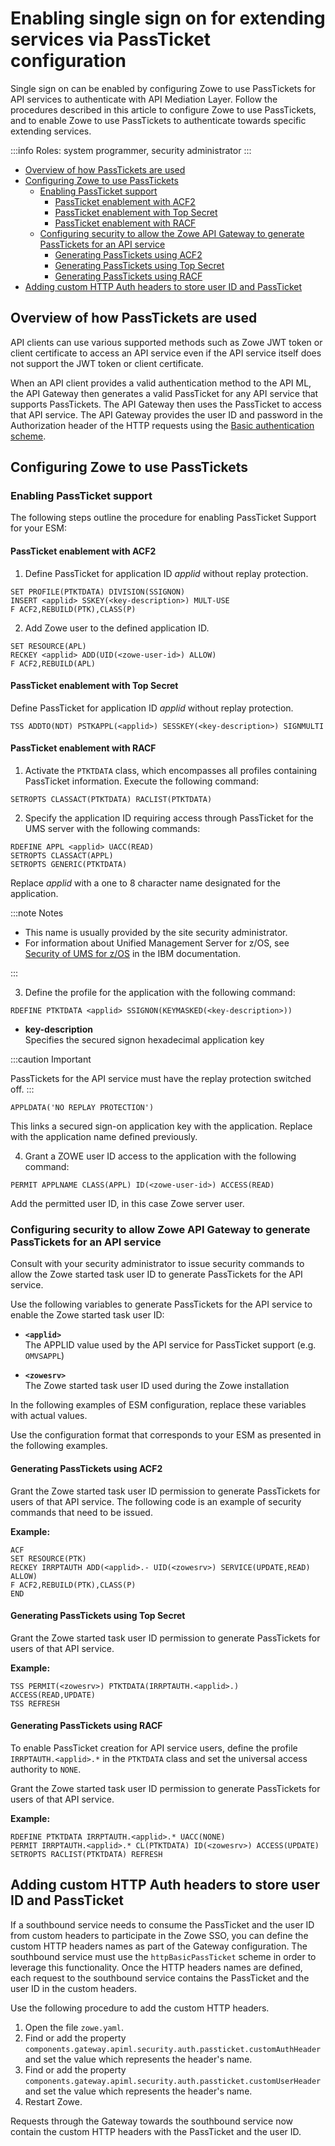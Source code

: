 # Enabling single sign on for extending services via PassTicket configuration

Single sign on can be enabled by configuring Zowe to use PassTickets for API services to authenticate  with API Mediation Layer. Follow the procedures described in this article to configure Zowe to use PassTickets, and to enable Zowe to use PassTickets to authenticate towards specific extending services.

:::info Roles: system programmer, security administrator
:::

- [Overview of how PassTickets are used](#overview-of-how-passtickets-are-used)
- [Configuring Zowe to use PassTickets](#configuring-zowe-to-use-passtickets)
    - [Enabling PassTicket support](#enabling-passticket-support)
        - [PassTicket enablement with ACF2](#passticket-enablement-with-acf2)
        - [PassTicket enablement with Top Secret](#passticket-enablement-with-top-secret)
        - [PassTicket enablement with RACF](#passticket-enablement-with-racf)
    - [Configuring security to allow the Zowe API Gateway to generate PassTickets for an API service](#configuring-security-to-allow-zowe-api-gateway-to-generate-passtickets-for-an-api-service)
        - [Generating PassTickets using ACF2](#generating-passtickets-using-acf2)
        - [Generating PassTickets using Top Secret](#generating-passtickets-using-top-secret)
        - [Generating PassTickets using RACF](#generating-passtickets-using-racf)
- [Adding custom HTTP Auth headers to store user ID and PassTicket](#adding-custom-http-auth-headers-to-store-user-id-and-passticket)
## Overview of how PassTickets are used

API clients can use various supported methods such as Zowe JWT token or client certificate to access an API service even if the API service itself does not support the JWT token or client certificate.

When an API client provides a valid authentication method to the API ML, the API Gateway then generates a valid PassTicket for any API service that supports PassTickets.
The API Gateway then uses the PassTicket to access that API service.
The API Gateway provides the user ID and password in the Authorization header of the HTTP requests using the
[Basic authentication scheme](https://developer.mozilla.org/en-US/docs/Web/HTTP/Authentication#Basic_authentication_scheme).

## Configuring Zowe to use PassTickets

### Enabling PassTicket support

The following steps outline the procedure for enabling PassTicket Support for your ESM:



#### PassTicket enablement with ACF2

1. Define PassTicket for application ID _applid_ without replay protection.
```
SET PROFILE(PTKTDATA) DIVISION(SSIGNON)
INSERT <applid> SSKEY(<key-description>) MULT-USE
F ACF2,REBUILD(PTK),CLASS(P)
```
2. Add Zowe user to the defined application ID.
```
SET RESOURCE(APL)
RECKEY <applid> ADD(UID(<zowe-user-id>) ALLOW)
F ACF2,REBUILD(APL)
```

#### PassTicket enablement with Top Secret

Define PassTicket for application ID _applid_ without replay protection.

```
TSS ADDTO(NDT) PSTKAPPL(<applid>) SESSKEY(<key-description>) SIGNMULTI
```

#### PassTicket enablement with RACF

1. Activate the `PTKTDATA` class, which encompasses all profiles containing PassTicket information. Execute the following command:
```
SETROPTS CLASSACT(PTKTDATA) RACLIST(PTKTDATA)
```

2. Specify the application ID requiring access through PassTicket for the UMS server with the following commands:
```
RDEFINE APPL <applid> UACC(READ)
SETROPTS CLASSACT(APPL)
SETROPTS GENERIC(PTKTDATA)
```

Replace _applid_ with a one to 8 character name designated for the application. 

:::note Notes
* This name is usually provided by the site security administrator.
* For information about Unified Management Server for z/OS, see [Security of UMS for z/OS](https://www.ibm.com/docs/en/umsfz/1.2.0?topic=120-security-ums-zos) in the IBM documentation.

:::

3. Define the profile for the application with the following command:
```
RDEFINE PTKTDATA <applid> SSIGNON(KEYMASKED(<key-description>))
```
* **key-description**  
 Specifies the secured signon hexadecimal application key


:::caution Important

PassTickets for the API service must have the replay protection switched off. 
:::
```
APPLDATA('NO REPLAY PROTECTION')
```
This links a secured sign-on application key with the application.
Replace with the application name defined previously.

4. Grant a ZOWE user ID access to the application with the following command:
```
PERMIT APPLNAME CLASS(APPL) ID(<zowe-user-id>) ACCESS(READ)
```
Add the permitted user ID, in this case Zowe server user.


### Configuring security to allow Zowe API Gateway to generate PassTickets for an API service

Consult with your security administrator to issue security commands to allow the Zowe started task user ID to generate PassTickets for the API service.

Use the following variables to generate PassTickets for the API service to enable the Zowe started task user ID:

- **`<applid>`**  
The APPLID value used by the API service for PassTicket support (e.g. `OMVSAPPL`)

- **`<zowesrv>`**  
The Zowe started task user ID used during the Zowe installation

In the following examples of ESM configuration, replace these variables with actual values.

Use the configuration format that corresponds to your ESM as presented in the following examples.

#### Generating PassTickets using ACF2

Grant the Zowe started task user ID permission to generate PassTickets for users of that API service.
The following code is an example of security commands that need to be issued.

**Example:**

```markup
ACF
SET RESOURCE(PTK)
RECKEY IRRPTAUTH ADD(<applid>.- UID(<zowesrv>) SERVICE(UPDATE,READ) ALLOW)
F ACF2,REBUILD(PTK),CLASS(P)
END
```

#### Generating PassTickets using Top Secret

Grant the Zowe started task user ID permission to generate PassTickets for users of that API service.

**Example:**

```markup
TSS PERMIT(<zowesrv>) PTKTDATA(IRRPTAUTH.<applid>.) ACCESS(READ,UPDATE)
TSS REFRESH
```

#### Generating PassTickets using RACF

To enable PassTicket creation for API service users, define the profile `IRRPTAUTH.<applid>.*` in the `PTKTDATA` class and set the universal access authority to `NONE`.

Grant the Zowe started task user ID permission to generate PassTickets for users of that API service.

**Example:**

```markup
RDEFINE PTKTDATA IRRPTAUTH.<applid>.* UACC(NONE)
PERMIT IRRPTAUTH.<applid>.* CL(PTKTDATA) ID(<zowesrv>) ACCESS(UPDATE)
SETROPTS RACLIST(PTKTDATA) REFRESH
```

## Adding custom HTTP Auth headers to store user ID and PassTicket

If a southbound service needs to consume the PassTicket and the user ID from custom headers to participate in the Zowe SSO, you can define the custom HTTP headers names as part of the Gateway configuration.
The southbound service must use the `httpBasicPassTicket` scheme in order to leverage this functionality. Once the HTTP headers names are defined, each request to the southbound service contains the PassTicket and the user ID in the custom headers.

Use the following procedure to add the custom HTTP headers.

1. Open the file `zowe.yaml`.
2. Find or add the property `components.gateway.apiml.security.auth.passticket.customAuthHeader` and set the value which represents the header's name.
3. Find or add the property `components.gateway.apiml.security.auth.passticket.customUserHeader` and set the value which represents the header's name.
4. Restart Zowe.

Requests through the Gateway towards the southbound service now contain the custom HTTP headers with the PassTicket and the user ID.